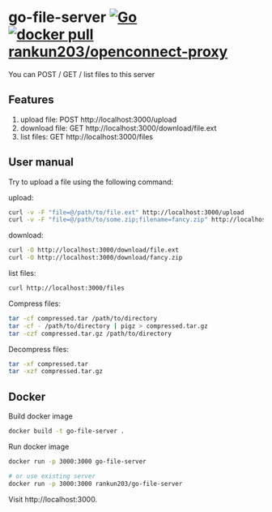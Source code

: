 # go-file-server [![Go](https://github.com/rankun203/go-file-server/actions/workflows/go.yml/badge.svg)](https://github.com/rankun203/go-file-server/actions/workflows/go.yml) [![docker pull rankun203/openconnect-proxy](https://img.shields.io/docker/v/rankun203/go-file-server?label=docker%20pull%20rankun203/go-file-server)](https://hub.docker.com/r/rankun203/go-file-server)

You can POST / GET / list files to this server

## Features

1. upload file: POST http://localhost:3000/upload
2. download file: GET http://localhost:3000/download/file.ext
3. list files: GET http://localhost:3000/files

## User manual

Try to upload a file using the following command:

upload: 

```bash
curl -v -F "file=@/path/to/file.ext" http://localhost:3000/upload
curl -v -F "file=@/path/to/some.zip;filename=fancy.zip" http://localhost:3000/upload
```

download:

```bash
curl -O http://localhost:3000/download/file.ext
curl -O http://localhost:3000/download/fancy.zip
```

list files:

```bash
curl http://localhost:3000/files
```

Compress files:

```bash
tar -cf compressed.tar /path/to/directory
tar -cf - /path/to/directory | pigz > compressed.tar.gz
tar -czf compressed.tar.gz /path/to/directory
```

Decompress files:

```bash
tar -xf compressed.tar
tar -xzf compressed.tar.gz
```

## Docker

Build docker image

```bash
docker build -t go-file-server .
```

Run docker image

```bash
docker run -p 3000:3000 go-file-server

# or use existing server
docker run -p 3000:3000 rankun203/go-file-server
```

Visit http://localhost:3000.
